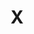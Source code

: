 ---
layout: post
title:  "X"
image: 'assets/images/project36/x.jpg'
tags: ["Animal", "Music", "Mystic", "Rollos"]
category: 'Project 36'
---